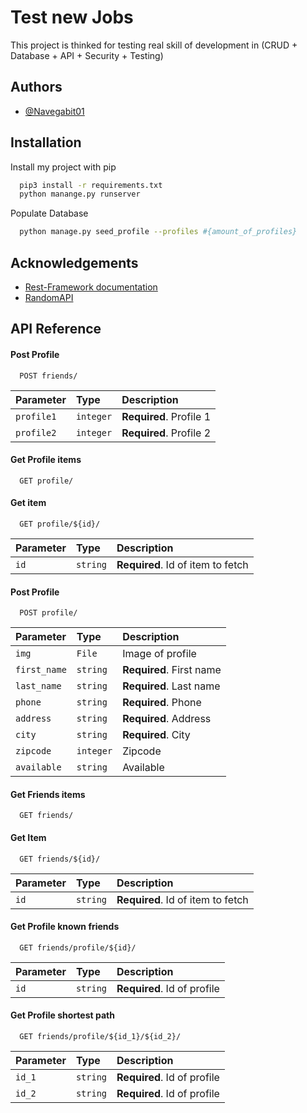 
# Test new Jobs

This project is thinked for testing real skill of development in (CRUD + Database + API + Security + Testing)


## Authors

- [@Navegabit01](https://github.com/Navegabit01)


## Installation

Install my project with pip

```bash
  pip3 install -r requirements.txt
  python manange.py runserver
```

Populate Database 
```bash
  python manage.py seed_profile --profiles #{amount_of_profiles}
```    
## Acknowledgements

 - [Rest-Framework documentation](https://www.django-rest-framework.org/)
 - [RandomAPI](https://randomapi.com/documentation)
## API Reference


#### Post Profile

```http
  POST friends/
```

| Parameter | Type     | Description                       |
| :-------- | :------- | :-------------------------------- |
| `profile1`             | `integer`  | **Required**. Profile 1   |
| `profile2`             | `integer`  | **Required**. Profile 2   |

#### Get Profile items

```http
  GET profile/
```

#### Get item

```http
  GET profile/${id}/
```

| Parameter | Type     | Description                       |
| :-------- | :------- | :-------------------------------- |
| `id`      | `string` | **Required**. Id of item to fetch |

#### Post Profile

```http
  POST profile/
```

| Parameter | Type     | Description                       |
| :-------- | :------- | :-------------------------------- |
| `img`             | `File`    | Image of profile           |
| `first_name`      | `string`  | **Required**. First name   |
| `last_name`       | `string`  | **Required**. Last name    |
| `phone`           | `string`  | **Required**. Phone        |
| `address`         | `string`  | **Required**. Address      |
| `city`            | `string`  | **Required**. City         |
| `zipcode`         | `integer` | Zipcode                    |
| `available`       | `string`  | Available                  |

#### Get Friends items

```http
  GET friends/
```

#### Get Item

```http
  GET friends/${id}/
```

| Parameter | Type     | Description                       |
| :-------- | :------- | :-------------------------------- |
| `id`      | `string` | **Required**. Id of item to fetch |

#### Get Profile known friends

```http
  GET friends/profile/${id}/
```

| Parameter | Type     | Description                       |
| :-------- | :------- | :-------------------------------- |
| `id`      | `string` | **Required**. Id of profile |

#### Get Profile shortest path

```http
  GET friends/profile/${id_1}/${id_2}/
```

| Parameter | Type     | Description                       |
| :-------- | :------- | :-------------------------------- |
| `id_1`      | `string` | **Required**. Id of profile |
| `id_2`      | `string` | **Required**. Id of profile |